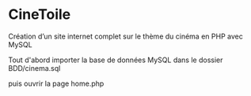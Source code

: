 # CineToile
Création d’un site internet complet sur le thème du cinéma en PHP avec MySQL

Tout d'abord importer la base de données MySQL dans le dossier BDD/cinema.sql

puis ouvrir la page home.php